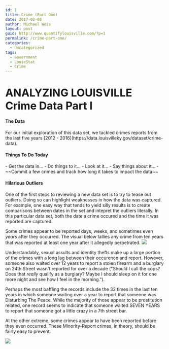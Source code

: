```yaml
---
id: 1
title: Crime (Part One)
date: 2017-02-08
author: Michael Weis
layout: post
guid: http://www.quantifylouisville.com/?p=1
permalink: /crime-part-one/
categories:
  - Uncategorized
tags:
  - Government
  - LouieStat
  - Crime
---
```


<h1>
<big><b> ANALYZING LOUISVILLE Crime Data Part I</b></big>
</h1>
<h4>
<b> The Data </b>
</h4>
For our initial exploration of this data set, we tackled crimes reports from the last five years [2012 - 2016](https://data.louisvilleky.gov/dataset/crime-data).

<h4>
<b> Things To Do Today </b>
</h4>
-   Get the data in...
-   Do things to it...
-   Look at it...
-   Say things about it...
-   ~~Commit a few crimes and track how long it takes to impact the data~~

<h4>
<b> Hilarious Outliers </b>
</h4>
One of the first steps to reviewing a new data set is to try to tease out outliers. Doing so can highlight weaknesses in how the data was captured. For example, one easy way that tends to yield silly results is to create comparisons between dates in the set and intepret the outliers literally. In this particular data set, both the date a crime occured and the time it was reported are captured.

Some crimes appear to be reported days, weeks, and sometimes even *years* after they occurred. The visual below tallies any crime from ten years that was reported at least one year after it allegedly perpetrated. ![](images/crime-part-one/Older%20than%20a%20year%20graph-1.png)

Understandably, sexual assults and identity thefts make up a large portion of the crimes with a long lag between their occurence and report. However, someone also waited over 12 years to report a stolen firearm and a burglary on 24th Street wasn't reported for over a decade ("Should I call the cops? Does that *really* qualify as a burglary? Maybe I should sleep on it for one more night and see how I feel in the morning.").

Perhaps the most baffling the records include the 32 times in the last ten years in which someone waiting over a year to report that someone was Disturbing The Peace. While the majority of those appear to be prostitution related, one record seems to indicate that someone waited SEVEN YEARS to report that someone got a little crazy in a 7th street bar.

At the other extreme, some crimes appear to have been reported before they even occurred. These Minority-Report crimes, in theory, should be fairly easy to prevent.

![](images/crime-part-one/Minority%20Report%20Graph-1.png)  
